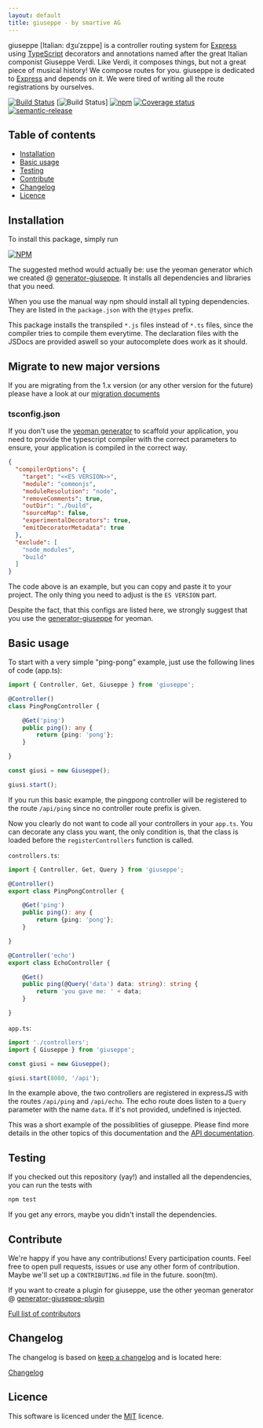 ```yaml
---
layout: default
title: giuseppe - by smartive AG
---
```

giuseppe [Italian: dʒuˈzɛppe] is a controller routing system for [Express](http://expressjs.com/) using [TypeScript](https://www.typescriptlang.org/)
decorators and annotations named after the great Italian componist Giuseppe Verdi. Like Verdi,
it composes things, but not a great piece of musical history! We compose routes for you. giuseppe is dedicated to
[Express](http://expressjs.com/) and depends on it. We were tired of writing all the route registrations by ourselves.

[![Build Status](https://travis-ci.org/smartive/giuseppe.svg)](https://travis-ci.org/smartive/giuseppe)
[![Build Status](https://ci.appveyor.com/api/projects/status/7m14ruqjaopwbfn4?svg=true)]
[![npm](https://img.shields.io/npm/v/giuseppe.svg?maxAge=3600)](https://www.npmjs.com/package/giuseppe)
[![Coverage status](https://img.shields.io/coveralls/smartive/giuseppe.svg?maxAge=3600)](https://coveralls.io/github/smartive/giuseppe)
[![semantic-release](https://img.shields.io/badge/%20%20%F0%9F%93%A6%F0%9F%9A%80-semantic--release-e10079.svg)](https://github.com/semantic-release/semantic-release)

## Table of contents

- [Installation](#installation)
- [Basic usage](#basic-usage)
- [Testing](#testing)
- [Contribute](#contribute)
- [Changelog](#changelog)
- [Licence](#licence)

## Installation

To install this package, simply run

[![NPM](https://nodei.co/npm/giuseppe.png?downloads=true&stars=true)](https://nodei.co/npm/giuseppe/)

The suggested method would actually be: use the yeoman generator which we created @
[generator-giuseppe](https://github.com/smartive/generator-giuseppe).
It installs all dependencies and libraries that you need.

When you use the manual way npm should install all typing dependencies.
They are listed in the `package.json` with the `@types` prefix.

This package installs the transpiled `*.js` files instead of `*.ts` files, since the compiler tries
to compile them everytime. The declaration files with the JSDocs are provided aswell so your
autocomplete does work as it should.

## Migrate to new major versions

If you are migrating from the 1.x version (or any other version for the future) please have a look at our
[migration documents](./migration)

### tsconfig.json

If you don't use the [yeoman generator](https://github.com/smartive/generator-giuseppe) to scaffold your application, you need
to provide the typescript compiler with the correct parameters to ensure, your application
is compiled in the correct way.

```json
{
  "compilerOptions": {
    "target": "<<ES VERSION>>",
    "module": "commonjs",
    "moduleResolution": "node",
    "removeComments": true,
    "outDir": "./build",
    "sourceMap": false,
    "experimentalDecorators": true,
    "emitDecoratorMetadata": true
  },
  "exclude": [
    "node_modules",
    "build"
  ]
}
```

The code above is an example, but you can copy and paste it to your project. The
only thing you need to adjust is the `ES VERSION` part.

Despite the fact, that this configs are listed here, we strongly suggest
that you use the [generator-giuseppe](https://github.com/smartive/generator-giuseppe) for yeoman.

## Basic usage

To start with a very simple "ping-pong" example, just use the following lines of code (app.ts):

```typescript
import { Controller, Get, Giuseppe } from 'giuseppe';

@Controller()
class PingPongController {

    @Get('ping')
    public ping(): any {
        return {ping: 'pong'};
    }

}

const giusi = new Giuseppe();

giusi.start();
```

If you run this basic example, the pingpong controller will be registered to the route
`/api/ping` since no controller route prefix is given.

Now you clearly do not want to code all your controllers in your `app.ts`. You can decorate any
class you want, the only condition is, that the class is loaded before the `registerControllers`
function is called.

`controllers.ts`:

```typescript
import { Controller, Get, Query } from 'giuseppe';

@Controller()
export class PingPongController {

    @Get('ping')
    public ping(): any {
        return {ping: 'pong'};
    }

}

@Controller('echo')
export class EchoController {

    @Get()
    public ping(@Query('data') data: string): string {
        return 'you gave me: ' + data;
    }

}
```

`app.ts`:

```typescript
import './controllers';
import { Giuseppe } from 'giuseppe';

const giusi = new Giuseppe();

giusi.start(8080, '/api');
```

In the example above, the two controllers are registered in expressJS with the routes
`/api/ping` and `/api/echo`. The echo route does listen to a `Query` parameter with the
name `data`. If it's not provided, undefined is injected.

This was a short example of the possiblities of giuseppe. Please find more details in the other topics of this
documentation and the [API documentation](./api/).

## Testing

If you checked out this repository (yay!) and installed all the dependencies, you
can run the tests with

```typescript
npm test
```

If you get any errors, maybe you didn't install the dependencies.

## Contribute

We're happy if you have any contributions! Every participation counts. Feel free to
open pull requests, issues or use any other form of contribution. Maybe we'll
set up a `CONTRIBUTING.md` file in the future. soon(tm).

If you want to create a plugin for giuseppe, use the other yeoman generator @
[generator-giuseppe-plugin](https://github.com/smartive/generator-giuseppe-plugin)

[Full list of contributors](https://github.com/smartive/giuseppe/graphs/contributors)

## Changelog

The changelog is based on [keep a changelog](http://keepachangelog.com) and is located here:

[Changelog](https://github.com/smartive/giuseppe/blob/master/CHANGELOG.md)

## Licence

This software is licenced under the [MIT](LICENSE) licence.
